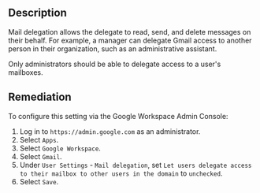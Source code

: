 ## Description

Mail delegation allows the delegate to read, send, and delete messages on their behalf. For example, a manager can delegate Gmail access to another person in their organization, such as an administrative assistant.

Only administrators should be able to delegate access to a user's mailboxes.

## Remediation

To configure this setting via the Google Workspace Admin Console:

1. Log in to `https://admin.google.com` as an administrator.
2. Select `Apps`.
3. Select `Google Workspace`.
4. Select `Gmail`.
5. Under `User Settings` - `Mail delegation`, set `Let users delegate access to their mailbox to other users in the domain` to `unchecked`.
6. Select `Save`.
